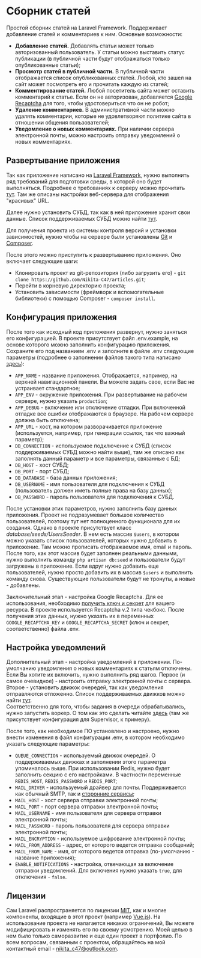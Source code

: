 # Сборник статей

Простой сборник статей на Laravel Framework. Поддерживает добавление статей и комментариев к ним. 
Основные возможности:
* **Добавление статей.** Добавлять статьи может только авторизованный пользователь. У статьи можно 
выставить статус публикации (в публичной части будут отображаться только опубликованные статьи);
* **Просмотр статей в публичной части.** В публичной части отображается список опубликованных статей. 
Любой, кто зашел на сайт может посмотреть его и прочитать каждую из статей;
* **Комментирование статей.** Любой посетитель сайта может оставить комментарий к статье. Если 
он не авторизован, добавляется [Google Recaptcha](https://www.google.com/recaptcha/intro/v3.html) 
для того, чтобы удостовериться что он не робот;
* **Удаление комментариев.** В административной части можно удалять комментарии, которые не удовлетворяют 
политике сайта в отношении общения пользователей;
* **Уведомление о новых комментариях.** При наличии сервера электронной почты, можно настроить отправку 
уведомлений о новых комментариях.

## Развертывание приложения

Так как приложение написано на [Laravel Framework](https://laravel.com/), нужно выполнить ряд требований 
для подготовки среды, в которой оно будет выполняться. Подробнее о требованиях к серверу можно прочитать 
[тут](https://laravel.com/docs/7.x#server-requirements). Там же описаны настройки веб-сервера для 
отображения "красивых" URL.

Далее нужно установить СУБД, так как в ней приложение хранит свои данные. Список поддерживаемых СУБД 
можно найти [тут](https://laravel.com/docs/7.x/database#introduction).

Для получения проекта из системы контроля версий и установки зависимостей, нужно чтобы на сервере были 
установлены [Git](https://git-scm.com/) и [Composer](https://getcomposer.org/doc/00-intro.md#system-requirements).

После этого можно приступить к развертыванию приложения. Оно включает следующие шаги:
* Клонировать проект из git-репозитория (либо загрузить его) - 
`git clone https://github.com/Nikita-C47/articles.git`;
* Перейти в корневую директорию проекта;
* Установить зависимости (фреймворк и вспомогательные библиотеки) с помощью Composer - 
`composer install`.

## Конфигурация приложения

После того как исходный код приложения развернут, нужно заняться его конфигурацией. В проекте присутствует 
файл .env.example, на основе которого можно заполнить конфигурацию приложения. Сохраните его под названием 
.env и заполните в файле .env следующие параметры (подробнее о заполнении файлов такого типа написано 
[здесь](https://github.com/vlucas/phpdotenv)):
* `APP_NAME` - название приложения. Отображается, например, на верхней навигационной панели. Вы можете 
задать свое, если Вас не устраивает стандартное;
* `APP_ENV` - окружение приложения. При развертывание на рабочем сервере, нужно указать 
`production`;
* `APP_DEBUG` - включение или отключение отладки. При включенной отладке все ошибки отображаются в 
браузере. На рабочем сервере должна быть отключена;
* `APP_URL` - хост, на котором разворачивается приложение (используется, например, при генерации 
ссылок, так что важный параметр);
* `DB_CONNECTION` - используемое подключение к СУБД (список поддерживаемых СУБД можно найти выше), 
там же описано как заполнять данный параметр и все параметры, связанные с БД;
* `DB_HOST` - хост СУБД;
* `DB_PORT` - порт СУБД;
* `DB_DATABASE` - база данных приложения;
* `DB_USERNAME` - имя пользователя для подключения к СУБД (пользователь должен иметь полные права на 
базу данных);
* `DB_PASSWORD` - пароль пользователя для подключения к СУБД.

После установки этих параметров, нужно заполнить базу данных приложения. Проект не подразумевает большое 
количество пользователей, поэтому тут нет полноценного функционала для их создания. Однако в проекте 
присутствует класс *database/seeds/UsersSeeder*. В нем есть массив `$users`, в котором можно указать список 
пользователей, которых нужно добавить в приложение. Там можно прописать отображаемое имя, email и пароль. 
После того, как этот массив будет заполнен реальными данными, нужно выполнить команду `php artisan db:seed` 
и пользователи будут загружены в приложение. Если вдруг нужно добавить еще пользователей, нужно просто 
добавить их в массив `$users` и выполнить команду снова. Существующие пользователи будут не тронуты, а 
новые - добавлены.

Заключительный этап - настройка Google Recaptcha. Для ее использования, необходимо 
[получить ключ и секрет](http://www.google.com/recaptcha/admin) для вашего ресурса. В проекте 
используется Recaptcha v.2 типа чекбокс. После получения этих данных, нужно указать их в переменных 
`GOOGLE_RECAPTCHA_KEY` и `GOOGLE_RECAPTCHA_SECRET` (ключ и секрет, соответственно) файла .env.

## Настройка уведомлений

Дополнительный этап - настройка уведомлений в приложении. По-умолчанию уведомления о новых комментариях к 
статьям отключены. Если Вы хотите их включить, нужно выполнить ряд шагов. Первое (и самое очевидное) - 
настроить отправку электронной почты с сервера. Второе - установить движок очередей, так как уведомления 
отправляются отложенно. Список поддерживаемых движков можно найти [тут](https://laravel.com/docs/7.x/queues).  
Соответственно для того, чтобы задания в очереди обрабатывались, нужно запустить воркер. О том как это 
сделать читайте [здесь](https://laravel.com/docs/7.x/queues#running-the-queue-worker) (там же присутствует 
конфигурация для Supervisor, к примеру).

После того, как необходимое ПО установлено и настроено, нужно внести изменения в файл конфигурации .env, в 
котором необходимо указать следующие параметры:
* `QUEUE_CONNECTION` - используемый движок очередей. О поддерживаемых движках и заполнении этого 
параметра упоминалось выше. При использовании Redis, нужно будет заполнить секцию с его настройками. В 
частности переменные `REDIS_HOST`, `REDIS_PASSWORD` и `REDIS_PORT`;
* `MAIL_DRIVER` - используемый драйвер для почты. Поддерживается как обычный SMTP, так и 
[сторонние сервисы](https://laravel.com/docs/7.x/mail#configuration);
* `MAIL_HOST` - хост сервера отправки электронной почты;
* `MAIL_PORT` - порт сервера отправки электронной почты;
* `MAIL_USERNAME` - имя пользователя для сервера отправки электронной почты;
* `MAIL_PASSWORD` - пароль пользователя для сервера отправки электронной почты;
* `MAIL_ENCRYPTION` - используемое шифрование электронной почты;
* `MAIL_FROM_ADDRESS` - адрес, от которого ведется отправка сообщений;
* `MAIL_FROM_NAME` - имя, от которого ведется отправка (по-умолчанию - название приложения);
* `ENABLE_NOTIFICATIONS` - настройка, отвечающая за включение отправки уведомлений. Для включения нужно 
указать `true`, для отключения - `false`.

## Лицензии

Сам Laravel распространяется по лицензии [MIT](https://opensource.org/licenses/MIT), как и многие 
компоненты, входящие в этот проект (например [Vue.js](https://vuejs.org/)). На использование проекта не 
налагается никаких ограничений, Вы можете модифицировать и изменять его по своему усмотрению. Моей 
целью в нем было только саморазвитие и еще один проект в портфолио. По всем вопросам, связанным с 
проектом, обращайтесь на мой контактный email - nikita_c47@outlook.com.

